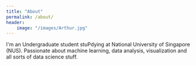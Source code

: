 ```yaml
---
title: "About"
permalink: /about/
header:
    image: "/images/Arthur.jpg"
---
```


I'm an Undergraduate student stuPdying at National University of Singapore (NUS). Passionate about machine learning, data analysis, visualization and all sorts of data science stuff. 